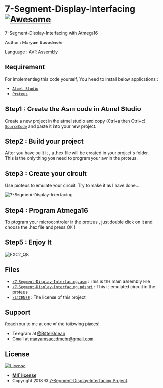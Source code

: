 # 7-Segment-Display-Interfacing [![Awesome](https://cdn.rawgit.com/sindresorhus/awesome/d7305f38d29fed78fa85652e3a63e154dd8e8829/media/badge.svg)](https://github.com/BitterOcean/IUT/tree/master/Microprocessor/HW2/7-Segment-Display-Interfacing)


7-Segment-Display-Interfacing with Atmega16

Author : Maryam Saeedmehr

Language : AVR Assembly


## **Requirement**

For implementing this code yourself, You Need to install below applications :

- <a href="https://www.microchip.com/mplab/avr-support/atmel-studio-7">`Atmel Studio`</a> 
- <a href="https://www.labcenter.com/downloads/">`Proteus`</a> 


## Step1 : Create the Asm code in Atmel Studio

Create a new project in the atmel studio and copy (Ctrl+a then Ctrl+c) <a href="https://github.com/BitterOcean/IUT/tree/master/Microprocessor/HW2/7-Segment-Display-Interfacing/7-Segment-Display-Interfacing.asm">`SourceCode`</a> and paste it into your new project.


## Step2 : Build your project

After you have built it , a .hex file will be created in your project's folder. This is the only thing you need to program your avr in the proteus.


## Step3 : Create your circuit

Use proteus to emulate your circuit. Try to make it as I have done....

![7-Segment-Display-Interfacing](https://user-images.githubusercontent.com/49061503/70095252-8c3d5c80-1639-11ea-9fb5-91f61c0fba50.png)



## Step4 : Program Atmega16

To ptogram your microcontroler in the proteus , just double click on it and choose the .hex file and press OK !


## Step5 : Enjoy It

![EXC2_Q8](https://user-images.githubusercontent.com/49061503/70095214-729c1500-1639-11ea-8a83-694011743a20.gif)


## **Files**

- <a href="https://github.com/BitterOcean/IUT/tree/master/Microprocessor/HW2/7-Segment-Display-Interfacing/7-Segment-Display-Interfacing.asm">`/7-Segment-Display-Interfacing.asm`</a> : This is the main assembly File
- <a href="https://github.com/BitterOcean/IUT/tree/master/Microprocessor/HW2/7-Segment-Display-Interfacing/7-Segment-Display-Interfacing.pdsprj">`/7-Segment-Display-Interfacing.pdsprj`</a> : This is emulated circuit in the proteus
- <a href="https://github.com/BitterOcean/IUT/tree/master/Microprocessor/HW2/7-Segment-Display-Interfacing/LICENSE">`/LICENSE`</a> : The license of this project



## **Support**

Reach out to me at one of the following places!

- Telegram at <a href="https://t.me/BitterOcean" target="_blank">@BitterOcean</a>
- Gmail at <a href="mailto:maryamsaeedmehr@gmail.com" target="_blank">maryamsaeedmehr@gmail.com</a>

## **License**

[![License](https://img.shields.io/:license-mit-blue.svg?style=flat-square)](http://badges.mit-license.org)


- **[MIT license](http://opensource.org/licenses/mit-license.php)**
- Copyright 2018 © <a href="https://github.com/BitterOcean/IUT/tree/master/Microprocessor/HW2/7-Segment-Display-Interfacing/LICENSE">7-Segment-Display-Interfacing Project</a>.
